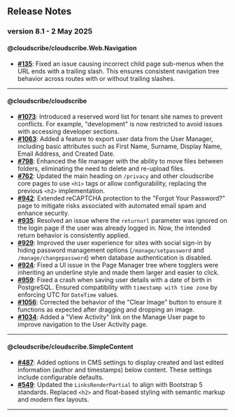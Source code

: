 ## Release Notes


### version 8.1 - 2 May 2025


#### **@cloudscribe/cloudscribe.Web.Navigation**
- **[#135](https://github.com/cloudscribe/cloudscribe.Web.Navigation/issues/135)**: Fixed an issue causing incorrect child page sub-menus when the URL ends with a trailing slash. This ensures consistent navigation tree behavior across routes with or without trailing slashes.

---

#### **@cloudscribe/cloudscribe**
- **[#1073](https://github.com/cloudscribe/cloudscribe/issues/1073)**: Introduced a reserved word list for tenant site names to prevent conflicts. For example, "development" is now restricted to avoid issues with accessing developer sections.
- **[#1063](https://github.com/cloudscribe/cloudscribe/issues/1063)**: Added a feature to export user data from the User Manager, including basic attributes such as First Name, Surname, Display Name, Email Address, and Created Date.
- **[#798](https://github.com/cloudscribe/cloudscribe/issues/798)**: Enhanced the file manager with the ability to move files between folders, eliminating the need to delete and re-upload files.
- **[#762](https://github.com/cloudscribe/cloudscribe/issues/762)**: Updated the main heading on `/privacy` and other cloudscribe core pages to use `<h1>` tags or allow configurability, replacing the previous `<h2>` implementation.
- **[#942](https://github.com/cloudscribe/cloudscribe/issues/942)**: Extended reCAPTCHA protection to the "Forgot Your Password?" page to mitigate risks associated with automated email spam and enhance security.
- **[#935](https://github.com/cloudscribe/cloudscribe/issues/935)**: Resolved an issue where the `returnurl` parameter was ignored on the login page if the user was already logged in. Now, the intended return behavior is consistently applied.
- **[#929](https://github.com/cloudscribe/cloudscribe/issues/929)**: Improved the user experience for sites with social sign-in by hiding password management options (`/manage/setpassword` and `/manage/changepassword`) when database authentication is disabled.
- **[#924](https://github.com/cloudscribe/cloudscribe/issues/924)**: Fixed a UI issue in the Page Manager tree where togglers were inheriting an underline style and made them larger and easier to click.
- **[#959](https://github.com/cloudscribe/cloudscribe/issues/959)**: Fixed a crash when saving user details with a date of birth in PostgreSQL. Ensured compatibility with `timestamp with time zone` by enforcing UTC for `DateTime` values.
- **[#1056](https://github.com/cloudscribe/cloudscribe/issues/1056)**: Corrected the behavior of the "Clear Image" button to ensure it functions as expected after dragging and dropping an image.
- **[#1034](https://github.com/cloudscribe/cloudscribe/issues/1034)**: Added a "View Activity" link on the Manage User page to improve navigation to the User Activity page.

---

#### **@cloudscribe/cloudscribe.SimpleContent**
- **[#487](https://github.com/cloudscribe/cloudscribe.SimpleContent/issues/487)**: Added options in CMS settings to display created and last edited information (author and timestamps) below content. These settings include configurable defaults.
- **[#549](https://github.com/cloudscribe/cloudscribe.SimpleContent/issues/549)**: Updated the `LinksRenderPartial` to align with Bootstrap 5 standards. Replaced `<h2>` and float-based styling with semantic markup and modern flex layouts.

---